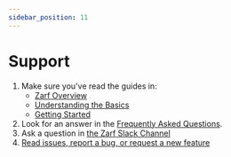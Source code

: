 ```yaml
---
sidebar_position: 11
---
```


# Support

1. Make sure you've read the guides in:
   - [Zarf Overview](./0-zarf-overview.md)
   - [Understanding the Basics](2-getting-started/0-understand-the-basics.md)
   - [Getting Started](./2-getting-started/index.md)
2. Look for an answer in the [Frequently Asked Questions](./8-faq.md).
3. Ask a question in [the Zarf Slack Channel](https://kubernetes.slack.com/archives/C03B6BJAUJ3)
4. [Read issues, report a bug, or request a new feature](https://github.com/defenseunicorns/zarf/issues)
